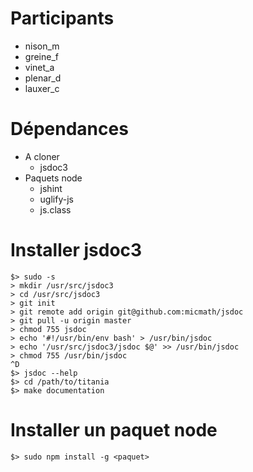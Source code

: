 Participants
============
- nison_m
- greine_f
- vinet_a
- plenar_d
- lauxer_c

Dépendances
===========
- A cloner
    - jsdoc3
- Paquets node
    - jshint
    - uglify-js
    - js.class

Installer jsdoc3
================
```
$> sudo -s
> mkdir /usr/src/jsdoc3
> cd /usr/src/jsdoc3
> git init
> git remote add origin git@github.com:micmath/jsdoc
> git pull -u origin master
> chmod 755 jsdoc
> echo '#!/usr/bin/env bash' > /usr/bin/jsdoc
> echo '/usr/src/jsdoc3/jsdoc $@' >> /usr/bin/jsdoc
> chmod 755 /usr/bin/jsdoc
^D
$> jsdoc --help
$> cd /path/to/titania
$> make documentation
```

Installer un paquet node
========================
```
$> sudo npm install -g <paquet>
```
